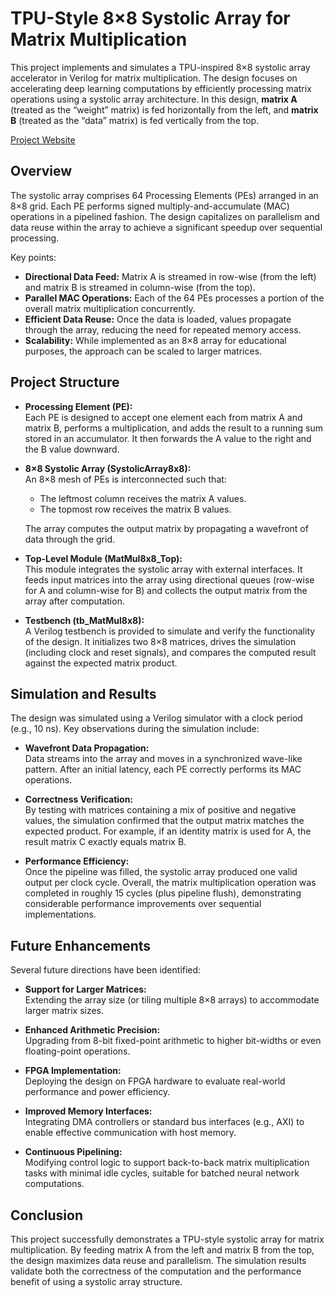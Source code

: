 # TPU-Style 8×8 Systolic Array for Matrix Multiplication

This project implements and simulates a TPU-inspired 8×8 systolic array accelerator in Verilog for matrix multiplication. The design focuses on accelerating deep learning computations by efficiently processing matrix operations using a systolic array architecture. In this design, **matrix A** (treated as the “weight” matrix) is fed horizontally from the left, and **matrix B** (treated as the “data” matrix) is fed vertically from the top.

[Project Website](http://tpu-xi.vercel.app/)

## Overview

The systolic array comprises 64 Processing Elements (PEs) arranged in an 8×8 grid. Each PE performs signed multiply-and-accumulate (MAC) operations in a pipelined fashion. The design capitalizes on parallelism and data reuse within the array to achieve a significant speedup over sequential processing.

Key points:
- **Directional Data Feed:** Matrix A is streamed in row-wise (from the left) and matrix B is streamed in column-wise (from the top).
- **Parallel MAC Operations:** Each of the 64 PEs processes a portion of the overall matrix multiplication concurrently.
- **Efficient Data Reuse:** Once the data is loaded, values propagate through the array, reducing the need for repeated memory access.
- **Scalability:** While implemented as an 8×8 array for educational purposes, the approach can be scaled to larger matrices.

## Project Structure

- **Processing Element (PE):**  
  Each PE is designed to accept one element each from matrix A and matrix B, performs a multiplication, and adds the result to a running sum stored in an accumulator. It then forwards the A value to the right and the B value downward.

- **8×8 Systolic Array (SystolicArray8x8):**  
  An 8×8 mesh of PEs is interconnected such that:
  - The leftmost column receives the matrix A values.
  - The topmost row receives the matrix B values.
  
  The array computes the output matrix by propagating a wavefront of data through the grid.

- **Top-Level Module (MatMul8x8_Top):**  
  This module integrates the systolic array with external interfaces. It feeds input matrices into the array using directional queues (row-wise for A and column-wise for B) and collects the output matrix from the array after computation.

- **Testbench (tb_MatMul8x8):**  
  A Verilog testbench is provided to simulate and verify the functionality of the design. It initializes two 8×8 matrices, drives the simulation (including clock and reset signals), and compares the computed result against the expected matrix product.

## Simulation and Results

The design was simulated using a Verilog simulator with a clock period (e.g., 10 ns). Key observations during the simulation include:

- **Wavefront Data Propagation:**  
  Data streams into the array and moves in a synchronized wave-like pattern. After an initial latency, each PE correctly performs its MAC operations.

- **Correctness Verification:**  
  By testing with matrices containing a mix of positive and negative values, the simulation confirmed that the output matrix matches the expected product. For example, if an identity matrix is used for A, the result matrix C exactly equals matrix B.

- **Performance Efficiency:**  
  Once the pipeline was filled, the systolic array produced one valid output per clock cycle. Overall, the matrix multiplication operation was completed in roughly 15 cycles (plus pipeline flush), demonstrating considerable performance improvements over sequential implementations.

## Future Enhancements

Several future directions have been identified:

- **Support for Larger Matrices:**  
  Extending the array size (or tiling multiple 8×8 arrays) to accommodate larger matrix sizes.

- **Enhanced Arithmetic Precision:**  
  Upgrading from 8-bit fixed-point arithmetic to higher bit-widths or even floating-point operations.

- **FPGA Implementation:**  
  Deploying the design on FPGA hardware to evaluate real-world performance and power efficiency.

- **Improved Memory Interfaces:**  
  Integrating DMA controllers or standard bus interfaces (e.g., AXI) to enable effective communication with host memory.

- **Continuous Pipelining:**  
  Modifying control logic to support back-to-back matrix multiplication tasks with minimal idle cycles, suitable for batched neural network computations.

## Conclusion

This project successfully demonstrates a TPU-style systolic array for matrix multiplication. By feeding matrix A from the left and matrix B from the top, the design maximizes data reuse and parallelism. The simulation results validate both the correctness of the computation and the performance benefit of using a systolic array structure.
